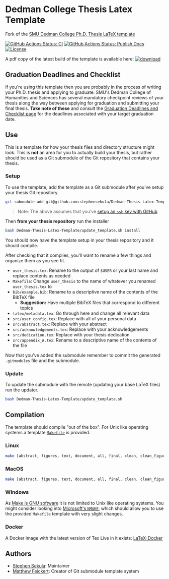 # Dedman College Thesis Latex Template

Fork of the [SMU Dedman College Ph.D. Thesis LaTeX template](https://www.smu.edu/graduate/CurrentStudents/Graduation/DissThesisGuide)

[![GitHub Actions Status: CI](https://github.com/stephensekula/Dedman-Thesis-Latex-Template/workflows/CI/badge.svg)](https://github.com/stephensekula/Dedman-Thesis-Latex-Template/actions?query=workflow%3A"CI"+branch%3Amain)
[![GitHub Actions Status: Publish Docs](https://github.com/stephensekula/Dedman-Thesis-Latex-Template/workflows/Publish%20docs/badge.svg)](https://github.com/stephensekula/Dedman-Thesis-Latex-Template/actions?query=workflow%3A"Publish+docs"+branch%3Amain)
[![License](https://img.shields.io/badge/License-BSD%203--Clause-blue.svg)](https://opensource.org/licenses/BSD-3-Clause)

A pdf copy of the latest build of the template is available here:
[![download](https://img.shields.io/badge/download-template%20build-blue.svg)](https://stephensekula.github.io/Dedman-Thesis-Latex-Template/template/template.pdf)

## Graduation Deadlines and Checklist

If you're using this template then you are probably in the process of writing your Ph.D. thesis and applying to graduate. SMU's Dedman College of Humanities and Sciences has several mandatory checkpoint reviews of your thesis along the way between applying for graduation and submitting your final thesis. **Take note of these** and consult the [Graduation Deadlines and Checklist page](https://www.smu.edu/graduate/CurrentStudents/Graduation/GraduationTimeline) for the deadlines associated with your target graduation date.

## Use

This is a template for how your thesis files and directory structure might look. This is **not** an area for you to actually build your thesis, but rather should be used as a Git submodule of the Git repository that contains your thesis.

### Setup

To use the template, add the template as a Git submodule after you've setup your thesis Git repository.

```bash
git submodule add git@github.com:stephensekula/Dedman-Thesis-Latex-Template.git
```

> Note: The above assumes that you've [setup an `ssh` key with GitHub](https://help.github.com/articles/adding-a-new-ssh-key-to-your-github-account/)

Then **from your thesis repository** run the installer

```bash
bash Dedman-Thesis-Latex-Template/update_template.sh install
```

You should now have the template setup in your thesis repository and it should compile.

After checking that it complies, you'll want to rename a few things and organize them as you see fit.

- `user_thesis.tex`: Rename to the output of `$USER` or your last name and replace contents as needed
- `Makefile`: Change `user_thesis` to the name of whatever you renamed `user_thesis.tex` to
- `bib/example.bib`: Rename to a descriptive name of the contents of the BibTeX file
   - **Suggestion:** Have multiple BibTeX files that correspond to different topics
- `latex/metadata.tex`: Go through here and change all relevant data
- `src/user_config.tex`: Replace with all of your personal data
- `src/abstract.tex`: Replace with your abstract
- `src/acknowledgements.tex`: Replace with your acknowledgements
- `src/dedication.tex`: Replace with your thesis dedication
- `src/appendix_A.tex`: Rename to a descriptive name of the contents of the file

Now that you've added the submodule remember to commit the generated `.gitmodules` file and the submodule.

### Update

To update the submodule with the remote (updating your base LaTeX files) run the updater.

```bash
bash Dedman-Thesis-Latex-Template/update_template.sh
```

## Compilation

The template should compile "out of the box". For Unix like operating systems a template [`Makefile`](https://github.com/stephensekula/Dedman-Thesis-Latex-Template/blob/main/Makefile) is provided.

### Linux

```bash
make [abstract, figures, text, document, all, final, clean, clean_figures, clean_drafts, realclean]
```

### MacOS

```bash
make [abstract, figures, text, document, all, final, clean, clean_figures, clean_drafts, realclean]
```

### Windows

As [Make is GNU software](https://www.gnu.org/software/make/) it is not limited to Unix like operating systems. You might consider looking into [Microsoft's `NMAKE`](https://msdn.microsoft.com/en-us/library/dd9y37ha.aspx), which should allow you to use the provided `Makefile` template with very slight changes.

### Docker

A Docker image with the latest version of Tex Live in it exists: [LaTeX-Docker](https://hub.docker.com/r/matthewfeickert/latex-docker/)


## Authors

 - [Stephen Sekula](https://github.com/stephensekula): Maintainer
 - [Matthew Feickert](https://github.com/matthewfeickert): Creator of Git submodule template system
